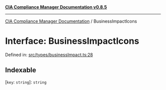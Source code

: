 [**CIA Compliance Manager Documentation v0.8.5**](../README.md)

***

[CIA Compliance Manager Documentation](../globals.md) / BusinessImpactIcons

# Interface: BusinessImpactIcons

Defined in: [src/types/businessImpact.ts:28](https://github.com/Hack23/cia-compliance-manager/blob/b799ef22d9067d09cc69eaeddf109ac9dcdce934/src/types/businessImpact.ts#L28)

## Indexable

\[`key`: `string`\]: `string`
